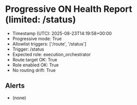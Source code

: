# Progressive ON Health Report (limited: /status)

- Timestamp (UTC): 2025-08-23T14:19:58+00:00
- Progressive mode: True
- Allowlist triggers: ['/route', '/status']
- Trigger: /status
- Expected role: execution_orchestrator
- Route target OK: True
- Role enabled OK: True
- No routing drift: True

## Alerts
- (none)
